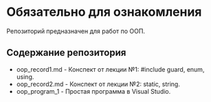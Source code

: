 # **Обязательно для ознакомления**
Репозиторий предназначен для работ по ООП.<br>
## Содержание репозитория
- oop_record1.md - Конспект от лекции №1: #include guard, enum, using.
- oop_record2.md - Конспект от лекции №2: static, string.
- oop_program_1 - Простая программа в Visual Studio.
